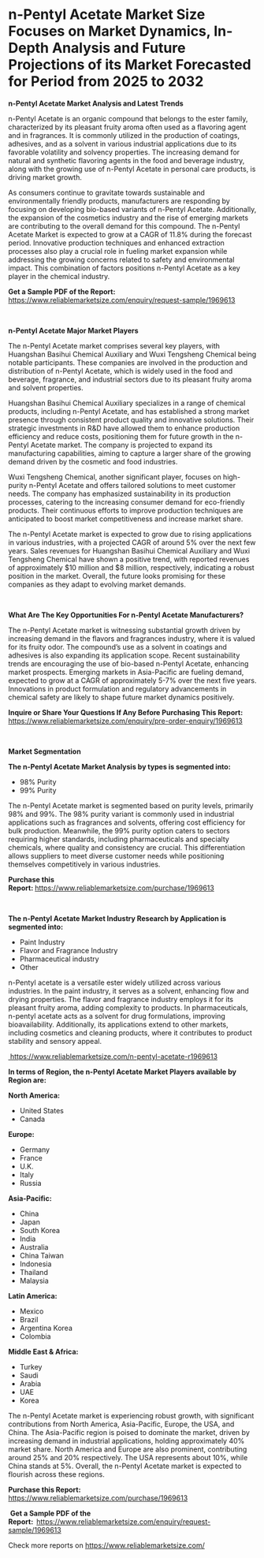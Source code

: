 <p><h1>n-Pentyl Acetate Market Size Focuses on Market Dynamics, In-Depth Analysis and Future Projections of its Market Forecasted for Period from 2025 to 2032</h1></p><p><strong>n-Pentyl Acetate Market Analysis and Latest Trends</strong></p>
<p><p>n-Pentyl Acetate is an organic compound that belongs to the ester family, characterized by its pleasant fruity aroma often used as a flavoring agent and in fragrances. It is commonly utilized in the production of coatings, adhesives, and as a solvent in various industrial applications due to its favorable volatility and solvency properties. The increasing demand for natural and synthetic flavoring agents in the food and beverage industry, along with the growing use of n-Pentyl Acetate in personal care products, is driving market growth. </p><p>As consumers continue to gravitate towards sustainable and environmentally friendly products, manufacturers are responding by focusing on developing bio-based variants of n-Pentyl Acetate. Additionally, the expansion of the cosmetics industry and the rise of emerging markets are contributing to the overall demand for this compound. The n-Pentyl Acetate Market is expected to grow at a CAGR of 11.8% during the forecast period. Innovative production techniques and enhanced extraction processes also play a crucial role in fueling market expansion while addressing the growing concerns related to safety and environmental impact. This combination of factors positions n-Pentyl Acetate as a key player in the chemical industry.</p></p>
<p><strong>Get a Sample PDF of the Report:&nbsp;</strong> <a href="https://www.reliablemarketsize.com/enquiry/request-sample/1969613?utm_campaign=3126&utm_medium=2&utm_source=Github&utm_content=ia&utm_term=03042025&utm_id=n-pentyl-acetate">https://www.reliablemarketsize.com/enquiry/request-sample/1969613</a></p>
<p>&nbsp;</p>
<p><strong>n-Pentyl Acetate Major Market Players</strong></p>
<p><p>The n-Pentyl Acetate market comprises several key players, with Huangshan Basihui Chemical Auxiliary and Wuxi Tengsheng Chemical being notable participants. These companies are involved in the production and distribution of n-Pentyl Acetate, which is widely used in the food and beverage, fragrance, and industrial sectors due to its pleasant fruity aroma and solvent properties.</p><p>Huangshan Basihui Chemical Auxiliary specializes in a range of chemical products, including n-Pentyl Acetate, and has established a strong market presence through consistent product quality and innovative solutions. Their strategic investments in R&D have allowed them to enhance production efficiency and reduce costs, positioning them for future growth in the n-Pentyl Acetate market. The company is projected to expand its manufacturing capabilities, aiming to capture a larger share of the growing demand driven by the cosmetic and food industries.</p><p>Wuxi Tengsheng Chemical, another significant player, focuses on high-purity n-Pentyl Acetate and offers tailored solutions to meet customer needs. The company has emphasized sustainability in its production processes, catering to the increasing consumer demand for eco-friendly products. Their continuous efforts to improve production techniques are anticipated to boost market competitiveness and increase market share.</p><p>The n-Pentyl Acetate market is expected to grow due to rising applications in various industries, with a projected CAGR of around 5% over the next few years. Sales revenues for Huangshan Basihui Chemical Auxiliary and Wuxi Tengsheng Chemical have shown a positive trend, with reported revenues of approximately $10 million and $8 million, respectively, indicating a robust position in the market. Overall, the future looks promising for these companies as they adapt to evolving market demands.</p></p>
<p>&nbsp;</p>
<p><strong>What Are The Key Opportunities For n-Pentyl Acetate Manufacturers?</strong></p>
<p><p>The n-Pentyl Acetate market is witnessing substantial growth driven by increasing demand in the flavors and fragrances industry, where it is valued for its fruity odor. The compound’s use as a solvent in coatings and adhesives is also expanding its application scope. Recent sustainability trends are encouraging the use of bio-based n-Pentyl Acetate, enhancing market prospects. Emerging markets in Asia-Pacific are fueling demand, expected to grow at a CAGR of approximately 5-7% over the next five years. Innovations in product formulation and regulatory advancements in chemical safety are likely to shape future market dynamics positively.</p></p>
<p><strong>Inquire or Share Your Questions If Any Before Purchasing This Report:</strong> <a href="https://www.reliablemarketsize.com/enquiry/pre-order-enquiry/1969613?utm_campaign=3126&utm_medium=2&utm_source=Github&utm_content=ia&utm_term=03042025&utm_id=n-pentyl-acetate">https://www.reliablemarketsize.com/enquiry/pre-order-enquiry/1969613</a></p>
<p>&nbsp;</p>
<p><strong>Market Segmentation</strong></p>
<p><strong>The n-Pentyl Acetate Market Analysis by types is segmented into:</strong></p>
<p><ul><li>98% Purity</li><li>99% Purity</li></ul></p>
<p><p>The n-Pentyl Acetate market is segmented based on purity levels, primarily 98% and 99%. The 98% purity variant is commonly used in industrial applications such as fragrances and solvents, offering cost efficiency for bulk production. Meanwhile, the 99% purity option caters to sectors requiring higher standards, including pharmaceuticals and specialty chemicals, where quality and consistency are crucial. This differentiation allows suppliers to meet diverse customer needs while positioning themselves competitively in various industries.</p></p>
<p><strong>Purchase this Report:&nbsp;</strong><a href="https://www.reliablemarketsize.com/purchase/1969613?utm_campaign=3126&utm_medium=2&utm_source=Github&utm_content=ia&utm_term=03042025&utm_id=n-pentyl-acetate">https://www.reliablemarketsize.com/purchase/1969613</a></p>
<p>&nbsp;</p>
<p><strong>The n-Pentyl Acetate Market Industry Research by Application is segmented into:</strong></p>
<p><ul><li>Paint Industry</li><li>Flavor and Fragrance Industry</li><li>Pharmaceutical industry</li><li>Other</li></ul></p>
<p><p>n-Pentyl acetate is a versatile ester widely utilized across various industries. In the paint industry, it serves as a solvent, enhancing flow and drying properties. The flavor and fragrance industry employs it for its pleasant fruity aroma, adding complexity to products. In pharmaceuticals, n-pentyl acetate acts as a solvent for drug formulations, improving bioavailability. Additionally, its applications extend to other markets, including cosmetics and cleaning products, where it contributes to product stability and sensory appeal.</p></p>
<p><a href="https://www.reliablemarketsize.com/n-pentyl-acetate-r1969613?utm_campaign=3126&utm_medium=2&utm_source=Github&utm_content=ia&utm_term=03042025&utm_id=n-pentyl-acetate">&nbsp;https://www.reliablemarketsize.com/n-pentyl-acetate-r1969613</a></p>
<p><strong>In terms of Region, the n-Pentyl Acetate Market Players available by Region are:</strong></p>
<p>
    <p> <strong> North America: </strong>
        <ul>
            <li>United States</li>
            <li>Canada</li>
        </ul>
        </p> 
    <p> <strong> Europe: </strong>
        <ul>
            <li>Germany</li>
            <li>France</li>
            <li>U.K.</li>
            <li>Italy</li>
            <li>Russia</li>
        </ul>
        </p> 
    <p> <strong> Asia-Pacific: </strong>
        <ul>
            <li>China</li>
            <li>Japan</li>
            <li>South Korea</li>
            <li>India</li>
            <li>Australia</li>
            <li>China Taiwan</li>
            <li>Indonesia</li>
            <li>Thailand</li>
            <li>Malaysia</li>
        </ul>
        </p> 
    <p> <strong> Latin America: </strong>
        <ul>
            <li>Mexico</li>
            <li>Brazil</li>
            <li>Argentina Korea</li>
            <li>Colombia</li>
        </ul>
        </p> 
    <p> <strong> Middle East & Africa: </strong>
        <ul>
            <li>Turkey</li>
            <li>Saudi</li>
            <li>Arabia</li>
            <li>UAE</li>
            <li>Korea</li>
        </ul>
    </p>
    </p>
<p><p>The n-Pentyl Acetate market is experiencing robust growth, with significant contributions from North America, Asia-Pacific, Europe, the USA, and China. The Asia-Pacific region is poised to dominate the market, driven by increasing demand in industrial applications, holding approximately 40% market share. North America and Europe are also prominent, contributing around 25% and 20% respectively. The USA represents about 10%, while China stands at 5%. Overall, the n-Pentyl Acetate market is expected to flourish across these regions.</p></p>
<p><strong>Purchase this Report: </strong><a href="https://www.reliablemarketsize.com/purchase/1969613?utm_campaign=3126&utm_medium=2&utm_source=Github&utm_content=ia&utm_term=03042025&utm_id=n-pentyl-acetate">https://www.reliablemarketsize.com/purchase/1969613</a></p>
<p>&nbsp;<strong>Get a Sample PDF of the Report:&nbsp;&nbsp;</strong><a href="https://www.reliablemarketsize.com/enquiry/request-sample/1969613?utm_campaign=3126&utm_medium=2&utm_source=Github&utm_content=ia&utm_term=03042025&utm_id=n-pentyl-acetate">https://www.reliablemarketsize.com/enquiry/request-sample/1969613</a></p>
<p><strong></strong></p>
<p>Check more reports on <a href="https://www.reliablemarketsize.com/?utm_campaign=3126&utm_medium=2&utm_source=Github&utm_content=ia&utm_term=03042025&utm_id=n-pentyl-acetate">https://www.reliablemarketsize.com/</a></p>